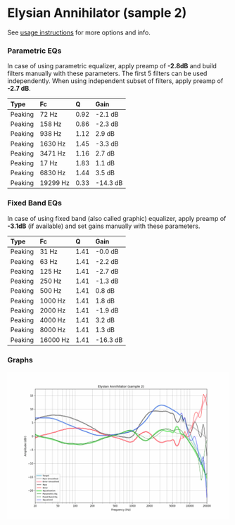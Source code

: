 # Elysian Annihilator (sample 2)
See [usage instructions](https://github.com/jaakkopasanen/AutoEq#usage) for more options and info.

### Parametric EQs
In case of using parametric equalizer, apply preamp of **-2.8dB** and build filters manually
with these parameters. The first 5 filters can be used independently.
When using independent subset of filters, apply preamp of **-2.7 dB**.

| Type    | Fc       |    Q | Gain     |
|:--------|:---------|:-----|:---------|
| Peaking | 72 Hz    | 0.92 | -2.1 dB  |
| Peaking | 158 Hz   | 0.86 | -2.3 dB  |
| Peaking | 938 Hz   | 1.12 | 2.9 dB   |
| Peaking | 1630 Hz  | 1.45 | -3.3 dB  |
| Peaking | 3471 Hz  | 1.16 | 2.7 dB   |
| Peaking | 17 Hz    | 1.83 | 1.1 dB   |
| Peaking | 6830 Hz  | 1.44 | 3.5 dB   |
| Peaking | 19299 Hz | 0.33 | -14.3 dB |

### Fixed Band EQs
In case of using fixed band (also called graphic) equalizer, apply preamp of **-3.1dB**
(if available) and set gains manually with these parameters.

| Type    | Fc       |    Q | Gain     |
|:--------|:---------|:-----|:---------|
| Peaking | 31 Hz    | 1.41 | -0.0 dB  |
| Peaking | 63 Hz    | 1.41 | -2.2 dB  |
| Peaking | 125 Hz   | 1.41 | -2.7 dB  |
| Peaking | 250 Hz   | 1.41 | -1.3 dB  |
| Peaking | 500 Hz   | 1.41 | 0.8 dB   |
| Peaking | 1000 Hz  | 1.41 | 1.8 dB   |
| Peaking | 2000 Hz  | 1.41 | -1.9 dB  |
| Peaking | 4000 Hz  | 1.41 | 3.2 dB   |
| Peaking | 8000 Hz  | 1.41 | 1.3 dB   |
| Peaking | 16000 Hz | 1.41 | -16.3 dB |

### Graphs
![](./Elysian%20Annihilator%20(sample%202).png)